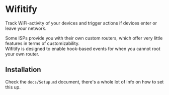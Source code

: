 # Wifitify

Track WiFi-activity of your devices and trigger actions if devices enter or leave your network.

Some ISPs provide you with their own custom routers, which offer very little features in terms of customizability. \
Wifitify is designed to enable hook-based events for when you cannot root your own router.


## Installation

Check the `docs/Setup.md` document, there's a whole lot of info on how to set this up.
